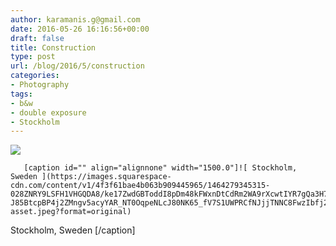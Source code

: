```yaml
---
author: karamanis.g@gmail.com
date: 2016-05-26 16:16:56+00:00
draft: false
title: Construction
type: post
url: /blog/2016/5/construction
categories:
- Photography
tags:
- b&w
- double exposure
- Stockholm
---
```


![](https://images.squarespace-cdn.com/content/v1/4f3f61bae4b063b909445965/1464279319547-MFNUVQMF86IIL1FO65Z1/ke17ZwdGBToddI8pDm48kNu93_l1Rc0JoXikXAEKHf17gQa3H78H3Y0txjaiv_0fG8pAgKpTHPLw24EVOXPIwiS9QcPFw9QFEwBdiricF1Dx5I5ic132wIHzGMCjyroGEZprBMNaW6dUYQUrCwR2cUXpuhhxzOHfEj5XSRVEkr9mLeLW1hUujusvHXoDyZsF/image-asset.jpeg?format=original)

  


  
       [caption id="" align="alignnone" width="1500.0"]![ Stockholm, Sweden ](https://images.squarespace-cdn.com/content/v1/4f3f61bae4b063b909445965/1464279345315-028ZNRY9LSFH1VHGQDA8/ke17ZwdGBToddI8pDm48kFWxnDtCdRm2WA9rXcwtIYR7gQa3H78H3Y0txjaiv_0f0RFAW16tgzDazO3NMD7c9pvVtpL89VRsx4T-J85BtcpBP4j2ZMngv5acyYAR_NT0OqpeNLcJ80NK65_fV7S1UWPRCfNJjjTNNC8FwzIbfj2HNgl6g_qKbe_zp686gBOfQVQBMoe75ng871_TLYDYkQ/image-asset.jpeg?format=original)
 Stockholm, Sweden [/caption]

